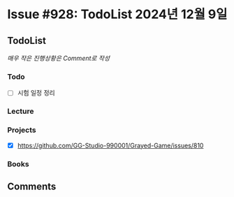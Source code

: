 # Issue #928: TodoList 2024년 12월 9일

## TodoList

*매우 작은 진행상황은 Comment로 작성*

### Todo  

- [ ] 시험 일정 정리

### Lecture

### Projects

- [x] https://github.com/GG-Studio-990001/Grayed-Game/issues/810

### Books


## Comments

